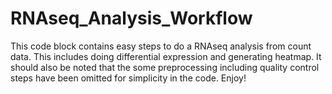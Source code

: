 # RNAseq_Analysis_Workflow
This code block contains easy steps to do a RNAseq analysis from count data. This includes doing differential expression and generating heatmap. It should also be noted that the some preprocessing including quality control steps have been omitted for simplicity in the code. Enjoy!
